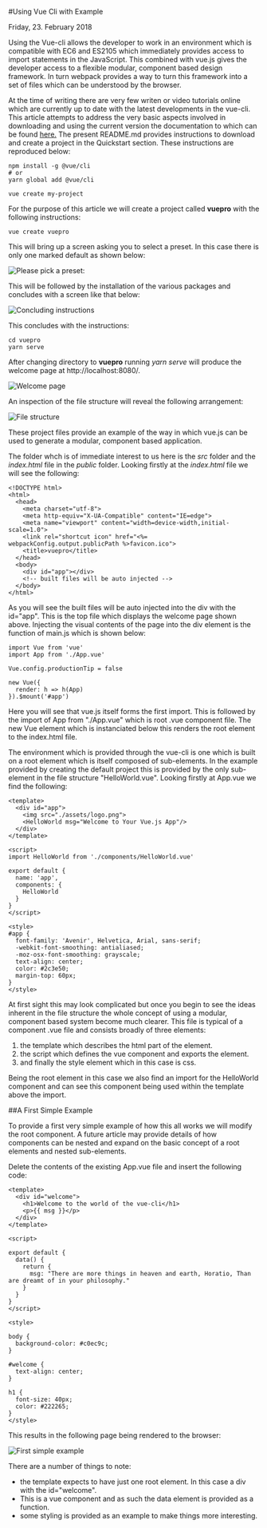 #Using Vue Cli with Example

Friday, 23. February 2018

Using the Vue-cli allows the developer to work in an environment which is compatible with EC6 and ES2105 which immediately provides access to import statements in the JavaScript.  This combined with vue.js gives the developer access to a flexible modular, component based design framework.  In turn webpack provides a way to turn this framework into a set of files which can be understood by the browser.

At the time of writing there are very few writen or video tutorials online which are currently up to date with the latest developments in the vue-cli.  This article attempts to address the very basic aspects involved in downloading and using the current version the documentation to which can be found [here.](https://github.com/vuejs/vue-cli)  The present README.md provides instructions to download and create a project in the Quickstart section.  These instructions are reproduced below:

~~~
npm install -g @vue/cli
# or
yarn global add @vue/cli

vue create my-project
~~~

For the purpose of this article we will create a project called **vuepro** with the following instructions:

~~~
vue create vuepro
~~~

This will bring up a screen asking you to select a preset.  In this case there is only one marked default as shown below:

![Please pick a preset:](https://rawgit.com/aronnax77/sl_tb/master/assets/images/select_presets.png  "Select a Preset")

This will be followed by the installation of the various packages and concludes with a screen like that below:

![Concluding instructions](https://rawgit.com/aronnax77/sl_tb/master/assets/images/concluding_instructions.png  "Concluding instructions")

This concludes with the instructions:

~~~
cd vuepro
yarn serve
~~~

After changing directory to **vuepro** running *yarn serve* will produce the welcome page at http://localhost:8080/.

![Welcome page](https://rawgit.com/aronnax77/sl_tb/master/assets/images/welcome_page.png  "Welcome page")

An inspection of the file structure will reveal the following arrangement:

![File structure](https://rawgit.com/aronnax77/sl_tb/master/assets/images/file_structure.png  "File structure")

These project files provide an example of the way in which vue.js can be used to generate a modular, component based application.

The folder whch is of immediate interest to us here is the *src* folder and the *index.html* file in the *public* folder.  Looking firstly at the *index.html* file we will see the following:

~~~
<!DOCTYPE html>
<html>
  <head>
    <meta charset="utf-8">
    <meta http-equiv="X-UA-Compatible" content="IE=edge">
    <meta name="viewport" content="width=device-width,initial-scale=1.0">
    <link rel="shortcut icon" href="<%= webpackConfig.output.publicPath %>favicon.ico">
    <title>vuepro</title>
  </head>
  <body>
    <div id="app"></div>
    <!-- built files will be auto injected -->
  </body>
</html>
~~~

As you will see the built files will be auto injected into the div with the id="app".  This is the top file which displays the welcome page shown above.  Injecting the visual contents of the page into the div element is the function of main.js which is shown below:

~~~
import Vue from 'vue'
import App from './App.vue'

Vue.config.productionTip = false

new Vue({
  render: h => h(App)
}).$mount('#app')
~~~

Here you will see that vue.js itself forms the first import.  This is followed by the import of App from "./App.vue" which is root .vue component file.  The new Vue element which is instanciated below this renders the root element to the index.html file.

The environment which is provided through the vue-cli is one which is built on a root element which is itself composed of sub-elements.  In the example provided by creating the default project this is provided by the only sub-element in the file structure "HelloWorld.vue".  Looking firstly at App.vue we find the following:

~~~
<template>
  <div id="app">
    <img src="./assets/logo.png">
    <HelloWorld msg="Welcome to Your Vue.js App"/>
  </div>
</template>

<script>
import HelloWorld from './components/HelloWorld.vue'

export default {
  name: 'app',
  components: {
    HelloWorld
  }
}
</script>

<style>
#app {
  font-family: 'Avenir', Helvetica, Arial, sans-serif;
  -webkit-font-smoothing: antialiased;
  -moz-osx-font-smoothing: grayscale;
  text-align: center;
  color: #2c3e50;
  margin-top: 60px;
}
</style>
~~~

At first sight this may look complicated but once you begin to see the ideas inherent in the file structure the whole concept of using a modular, component based system become much clearer.  This file is typical of a component .vue file and consists broadly of three elements:

1. the template which describes the html part of the element.
2. the script which defines the vue component and exports the element.
3. and finally the style element which in this case is css.

Being the root element in this case we also find an import for the HelloWorld component and can see this component being used within the template above the import.

##A First Simple Example

To provide a first very simple example of how this all works we will modify the root component.  A future article may provide details of how components can be nested and expand on the basic concept of a root elements and nested sub-elements.

Delete the contents of the existing App.vue file and insert the following code:

~~~
<template>
  <div id="welcome">
    <h1>Welcome to the world of the vue-cli</h1>
    <p>{{ msg }}</p>
  </div>
</template>

<script>

export default {
  data() {
    return {
      msg: "There are more things in heaven and earth, Horatio, Than are dreamt of in your philosophy."
    }
  }
}
</script>

<style>

body {
  background-color: #c0ec9c;
}

#welcome {
  text-align: center;
}

h1 {
  font-size: 40px;
  color: #222265;
}
</style>
~~~

This results in the following page being rendered to the browser:

![First simple example](https://rawgit.com/aronnax77/sl_tb/master/assets/images/first_simple_example.png  "First simple example")

There are a number of things to note:

- the template expects to have just one root element.  In this case a div with the id="welcome".
- This is a vue component and as such the data element is provided as a function.
- some styling is provided as an example to make things more interesting.